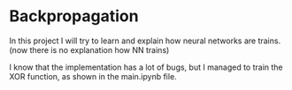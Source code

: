 # Backpropagation
In this project I will try to learn and explain how neural networks are trains. (now there is no explanation how NN trains)


I know that the implementation has a lot of bugs, but I managed to train the XOR function, as shown in the main.ipynb file.
